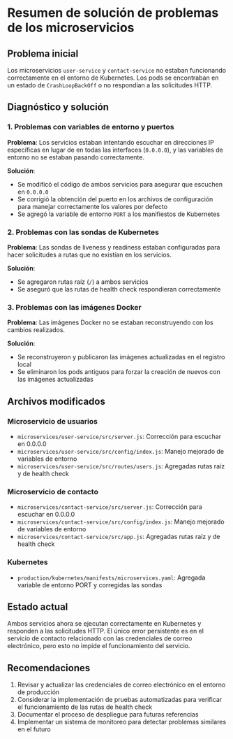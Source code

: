 # Resumen de solución de problemas de los microservicios

## Problema inicial

Los microservicios `user-service` y `contact-service` no estaban funcionando correctamente en el entorno de Kubernetes. Los pods se encontraban en un estado de `CrashLoopBackOff` o no respondían a las solicitudes HTTP.

## Diagnóstico y solución

### 1. Problemas con variables de entorno y puertos

**Problema**: Los servicios estaban intentando escuchar en direcciones IP específicas en lugar de en todas las interfaces (`0.0.0.0`), y las variables de entorno no se estaban pasando correctamente.

**Solución**:
- Se modificó el código de ambos servicios para asegurar que escuchen en `0.0.0.0`
- Se corrigió la obtención del puerto en los archivos de configuración para manejar correctamente los valores por defecto
- Se agregó la variable de entorno `PORT` a los manifiestos de Kubernetes

### 2. Problemas con las sondas de Kubernetes

**Problema**: Las sondas de liveness y readiness estaban configuradas para hacer solicitudes a rutas que no existían en los servicios.

**Solución**:
- Se agregaron rutas raíz (`/`) a ambos servicios
- Se aseguró que las rutas de health check respondieran correctamente

### 3. Problemas con las imágenes Docker

**Problema**: Las imágenes Docker no se estaban reconstruyendo con los cambios realizados.

**Solución**:
- Se reconstruyeron y publicaron las imágenes actualizadas en el registro local
- Se eliminaron los pods antiguos para forzar la creación de nuevos con las imágenes actualizadas

## Archivos modificados

### Microservicio de usuarios
- `microservices/user-service/src/server.js`: Corrección para escuchar en 0.0.0.0
- `microservices/user-service/src/config/index.js`: Manejo mejorado de variables de entorno
- `microservices/user-service/src/routes/users.js`: Agregadas rutas raíz y de health check

### Microservicio de contacto
- `microservices/contact-service/src/server.js`: Corrección para escuchar en 0.0.0.0
- `microservices/contact-service/src/config/index.js`: Manejo mejorado de variables de entorno
- `microservices/contact-service/src/app.js`: Agregadas rutas raíz y de health check

### Kubernetes
- `production/kubernetes/manifests/microservices.yaml`: Agregada variable de entorno PORT y corregidas las sondas

## Estado actual

Ambos servicios ahora se ejecutan correctamente en Kubernetes y responden a las solicitudes HTTP. El único error persistente es en el servicio de contacto relacionado con las credenciales de correo electrónico, pero esto no impide el funcionamiento del servicio.

## Recomendaciones

1. Revisar y actualizar las credenciales de correo electrónico en el entorno de producción
2. Considerar la implementación de pruebas automatizadas para verificar el funcionamiento de las rutas de health check
3. Documentar el proceso de despliegue para futuras referencias
4. Implementar un sistema de monitoreo para detectar problemas similares en el futuro